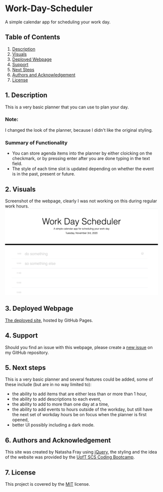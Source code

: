 # Work-Day-Scheduler
A simple calendar app for scheduling your work day.

## Table of Contents
1. [ Description ](#desc)
2. [ Visuals ](#visuals)
3. [ Deployed Webpage ](#deployed)
4. [ Support ](#support)
5. [ Next Steps ](#next_steps)
6. [ Authors and Acknowledgement ](#acknowledge)
7. [ License ](#license)

<a name="desc"></a>
## 1. Description
This is a very basic planner that you can use to plan your day.

### Note:
I changed the look of the planner, because I didn't like the original styling.

### Summary of Functionality

* You can store agenda items into the planner by either cloicking on the checkmark, or by pressing enter after you are done typing in the text field.
* The style of each time slot is updated depending on whether the event is in the past, present or future.

<a name="visuals"></a>
## 2. Visuals
Screenshot of the webpage, clearly I was not working on this during regular work hours.
![Screenshot of webpage](screenshot.png)

<a name="deployed"></a>
## 3. Deployed Webpage
[The deployed site](https://tasha876.github.io/Work-Day-Scheduler/index.html), hosted by GitHub Pages.

<a name="support"></a>
## 4. Support
Should you find an issue with this webpage, please create a [new issue](https://github.com/Tasha876/Work-Day-Scheduler/issues/new/choose) on my GitHub repository.

<a name="next_steps"></a>
## 5. Next steps
This is a very basic planner and several features could be added, some of these include (but are in no way limited to):
- the ability to add items that are either less than or more than 1 hour,
- the ability to add descriptions to each event,
- the ability to add to more than one day at a time,
- the ability to add events to hours outside of the workday, but still have the next set of workday hours be on focus when the planner is first opened,
- better UI possibly including a dark mode.

<a name="acknowledge"></a>
## 6. Authors and Acknowledgement
This site was created by Natasha Fray using [jQuery](https://jquery.com/), the styling and the idea of the website was provided by the [UofT SCS Coding Bootcamp](https://bootcamp.learn.utoronto.ca/).

<a name="license"></a>
## 7. License
This project is covered by the [MIT](LICENSE) license.

